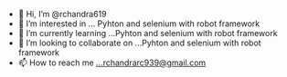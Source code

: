 - 👋 Hi, I’m @rchandra619
- 👀 I’m interested in ... Pyhton and selenium with robot framework
- 🌱 I’m currently learning ...Pyhton and selenium with robot framework
- 💞️ I’m looking to collaborate on ...Pyhton and selenium with robot framework
- 📫 How to reach me ...rchandrarc939@gmail.com

<!---
rchandra619/rchandra619 is a ✨ special ✨ repository because its `README.md` (this file) appears on your GitHub profile.
You can click the Preview link to take a look at your changes.
--->
